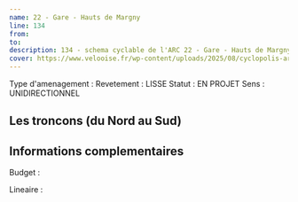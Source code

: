 ```yaml
---
name: 22 - Gare - Hauts de Margny 
line: 134
from: 
to:  
description: 134 - schema cyclable de l'ARC 22 - Gare - Hauts de Margny 
cover: https://www.velooise.fr/wp-content/uploads/2025/08/cyclopolis-arc-134.jpg
---
```

Type d'amenagement : 
Revetement : LISSE
Statut : EN PROJET
Sens : UNIDIRECTIONNEL
## Les troncons (du Nord au Sud)

## Informations complementaires

Budget  : 

Lineaire :

